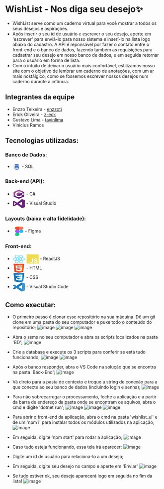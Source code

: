 # WishList -  Nos diga seu desejo✨
- WishList serve como um caderno virtual para você mostrar a todos os seus desejos e aspirações.
- Após inserir o seu id de usuário e escrever o seu desejo, aperte em 'escrever' para enviá-lo para nosso sistema e inserí-lo na lista logo abaixo do cadastro. A API é reponsável por fazer o contato entre o front-end e o banco de dados, fazendo também as requisições para cadastrar seu desejo em nosso banco de dados, e em seguida retornar para o usuário em forma de lista.
- Com o intuito de deixar o usuário mais confortável, estilizamos nosso site com o objetivo de lembrar um caderno de anotações, com um ar mais nostálgico, como se fossemos escrever nossos desejos num caderno durante a infância.

## Integrantes da equipe
- Enzzo Teixeira - <a href='https://github.com/enzzotj'>enzzotj</a>
- Erick Oliveira - <a href='https://github.com/z-eck'>z-eck</a>
- Gustavo Lima - <a href='https://github.com/tavinlima'>tavinlima</a>
- Vinicius Ramos

## Tecnologias utilizadas:
### Banco de Dados:
- <img align="center" alt="SQL" width="26px" src="https://raw.githubusercontent.com/github/explore/80688e429a7d4ef2fca1e82350fe8e3517d3494d/topics/sql/sql.png" /> - SQL
### Back-end (API): 
- <img align="center" alt="logo-Csharp" height="30" width="40" src="https://raw.githubusercontent.com/devicons/devicon/master/icons/csharp/csharp-original.svg"> - C# 
- <img align="center" alt="logo_visual_studio" height="30" width="40" src="https://raw.githubusercontent.com/devicons/devicon/9f4f5cdb393299a81125eb5127929ea7bfe42889/icons/visualstudio/visualstudio-plain.svg"> - Visual Studio

### Layouts (baixa e alta fidelidade): 
- <img align="center" alt="logo_figma" height="30" width="40" src="https://raw.githubusercontent.com/devicons/devicon/9f4f5cdb393299a81125eb5127929ea7bfe42889/icons/figma/figma-original.svg">- Figma

### Front-end: 
- <img align="center" alt="logo-React" height="30" width="40" src="https://raw.githubusercontent.com/devicons/devicon/master/icons/react/react-original.svg"> <img align="center" alt="logo-JavaScript" height="30" width="40" src="https://raw.githubusercontent.com/devicons/devicon/master/icons/javascript/javascript-plain.svg"> - ReactJS
- <img align="center" alt="logo-HTML" height="30" width="40" src="https://raw.githubusercontent.com/devicons/devicon/master/icons/html5/html5-original.svg"> - HTML
- <img align="center" alt="logo-CSS" height="30" width="40" src="https://raw.githubusercontent.com/devicons/devicon/master/icons/css3/css3-original.svg"> - CSS
- <img align="center" alt="logo_VS_code" height="30" width="40" src="https://raw.githubusercontent.com/devicons/devicon/9f4f5cdb393299a81125eb5127929ea7bfe42889/icons/vscode/vscode-original.svg"> - Visual Studio Code

## Como executar:
- O primeiro passo é clonar esse repositório na sua máquina. Dê um git clone em uma pasta do seu computador e puxe todo o conteúdo do repositório;
![image](https://user-images.githubusercontent.com/82414372/139128745-bba16a45-dd0f-412d-8fc6-97a758427c19.png)
![image](https://user-images.githubusercontent.com/82414372/139128823-ff065a72-ef85-4fa0-9a44-ce42be7597cd.png)
![image](https://user-images.githubusercontent.com/82414372/139128835-9f3437e5-ddf4-4327-b7f7-596120011dec.png)

- Abra o ssms no seu computador e abra os scripts localizados na pasta 'BD';
![image](https://user-images.githubusercontent.com/82414372/139128879-e5c1a5df-51c4-4f09-acd2-bedcc02ea6ab.png)

- Crie a database e execute os 3 scripts para conferir se está tudo funcionando;
![image](https://user-images.githubusercontent.com/82414372/139128912-2a0d01ad-449a-4728-8d1d-c2006a4a1a10.png)
![image](https://user-images.githubusercontent.com/82414372/139128924-15d6bb5a-6a3b-485c-b0d2-6274e43b5bbd.png)

- Após o banco responder, abra o VS Code na solução que se encontra na pasta 'Back-End';
![image](https://user-images.githubusercontent.com/82414372/139128954-b87169ab-c121-425c-8488-f2624bc919be.png)

- Vá direto para a pasta de contexto e troque a string de conexão para a que conecte ao seu banco de dados (incluindo login e senha);
![image](https://user-images.githubusercontent.com/82414372/139129620-e1cf95cf-d715-4acb-bea6-813dc181e65c.png)

- Para não sobrecarregar o processamento, feche a aplicação e a partir da barra de endereço da pasta onde se encontram os aquivos, abra o cmd e digite 'dotnet run';
![image](https://user-images.githubusercontent.com/82414372/139129151-62f419bb-dfff-4421-89fc-ebd0f64dded8.png)
![image](https://user-images.githubusercontent.com/82414372/139129188-59ec8f60-0f21-4736-9c53-f4362eedd15f.png)
![image](https://user-images.githubusercontent.com/82414372/139129203-c86aca5a-35c8-42c3-82c5-c632f47799f4.png)

- Para abrir o front-end da aplicação, abra o cmd na pasta 'wishlist_ui' e de um 'npm i' para instalar todos os módulos utilizados na aplicação;
![image](https://user-images.githubusercontent.com/82414372/139129252-b8b939d9-1cd0-4e95-b6b4-ed80a90f27a8.png)

- Em seguida, digite 'npm start' para rodar a aplicação;
![image](https://user-images.githubusercontent.com/82414372/139129295-278e15b6-7f1a-416a-80d3-7eff5589cd55.png)

- Caso tudo esteja funcionando, essa tela irá aparecer:
![image](https://user-images.githubusercontent.com/82414372/139176738-d4976a63-e9e3-48e1-aa8e-275febba33a0.png)

- Digite um id de usuário para relaciona-lo a um desejo;
- Em seguida, digite seu desejo no campo e aperte em 'Enviar'
![image](https://user-images.githubusercontent.com/82414372/139177004-19aa01e7-ecea-4599-a87a-e0819d53c884.png)

- Se tudo estiver ok, seu desejo aparecerá logo em seguida no fim da lista!
![image](https://user-images.githubusercontent.com/82414372/139177051-25f64d50-b276-46f3-911b-7a1fc6b99420.png)

